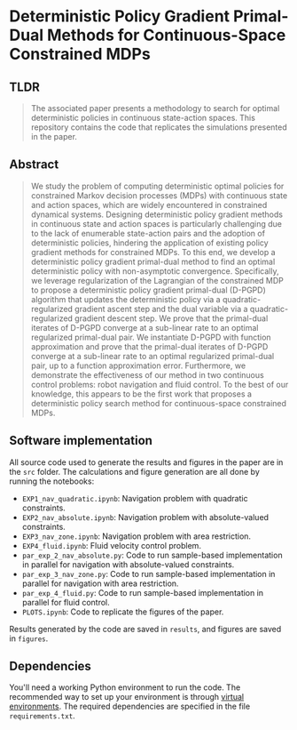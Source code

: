 # Deterministic Policy Gradient Primal-Dual Methods for Continuous-Space Constrained MDPs

## TLDR

> The associated paper presents a methodology to search for optimal deterministic policies in continuous state-action spaces. This repository contains the code that replicates the simulations presented in the paper. 


## Abstract

> We study the problem of computing deterministic optimal policies for constrained Markov decision processes (MDPs) with continuous state and action spaces, which are widely encountered in constrained dynamical systems. Designing deterministic policy gradient methods in continuous state and action spaces is particularly challenging due to the lack of enumerable state-action pairs and the adoption of deterministic policies, hindering the application of existing policy gradient methods for constrained MDPs. To this end, we develop a deterministic policy gradient primal-dual method to find an optimal deterministic policy with non-asymptotic convergence. Specifically, we leverage regularization of the Lagrangian of the constrained MDP to propose a deterministic policy gradient primal-dual (D-PGPD) algorithm that updates the deterministic policy via a quadratic-regularized gradient ascent step and the dual variable via a quadratic-regularized gradient descent step. We prove that the primal-dual iterates of D-PGPD converge at a sub-linear rate to an optimal regularized primal-dual pair. We instantiate D-PGPD with function approximation and prove that the primal-dual iterates of D-PGPD converge at a sub-linear rate to an optimal regularized primal-dual pair, up to a function approximation error. Furthermore, we demonstrate the effectiveness of our method in two continuous control problems: robot navigation and fluid control. To the best of our knowledge, this appears to be the first work that proposes a deterministic policy search method for continuous-space constrained MDPs.


## Software implementation

All source code used to generate the results and figures in the paper are in the `src` folder. The calculations and figure generation are all done by running the notebooks:
* `EXP1_nav_quadratic.ipynb`: Navigation problem with quadratic constraints.
* `EXP2_nav_absolute.ipynb`: Navigation problem with absolute-valued constraints.
* `EXP3_nav_zone.ipynb`: Navigation problem with area restriction.
* `EXP4_fluid.ipynb`: Fluid velocity control problem.
* `par_exp_2_nav_absolute.py`: Code to run sample-based implementation in parallel for navigation with absolute-valued constraints.
* `par_exp_3_nav_zone.py`: Code to run sample-based implementation in parallel for navigation with area restriction.
* `par_exp_4_fluid.py`: Code to run sample-based implementation in parallel for fluid control.
* `PLOTS.ipynb`: Code to replicate the figures of the paper.

Results generated by the code are saved in `results`, and figures are saved in `figures`.

## Dependencies

You'll need a working Python environment to run the code.
The recommended way to set up your environment is through [virtual environments](https://docs.python.org/3/library/venv.html). The required dependencies are specified in the file `requirements.txt`.
